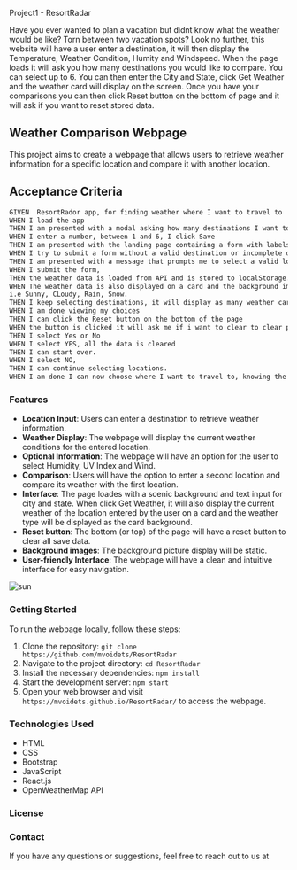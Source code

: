 Project1 - ResortRadar

Have you ever wanted to plan a vacation but didnt know what the weather would be like? Torn between two vacation spots? Look no further, this website will have a user enter a destination, it will then display the Temperature, Weather Condition, Humity and Windspeed. When the page loads it will ask you how many destinations you would like to compare. You can select up to 6. You can then enter the City and State, click Get Weather and the weather card will display on the screen. Once you have your comparisons you can then click Reset button on the bottom of page and it will ask if you want to reset stored data. 

## Weather Comparison Webpage
This project aims to create a webpage that allows users to retrieve weather information for a specific location and compare it with another location.

## Acceptance Criteria
```md
GIVEN  ResortRador app, for finding weather where I want to travel to
WHEN I load the app
THEN I am presented with a modal asking how many destinations I want to compare to
WHEN I enter a number, between 1 and 6, I click Save
THEN I am presented with the landing page containing a form with labels and inputs for location.
WHEN I try to submit a form without a valid destination or incomplete data,
THEN I am presented with a message that prompts me to select a valid location.
WHEN I submit the form,
THEN the weather data is loaded from API and is stored to localStorage.
WHEN The weather data is also displayed on a card and the background image of the card will change depending on the weather,
i.e Sunny, CLoudy, Rain, Snow.
THEN I keep selecting destinations, it will display as many weather cards as I previously entered 
WHEN I am done viewing my choices
THEN I can click the Reset button on the bottom of the page
WHEN the button is clicked it will ask me if i want to clear to clear previous searched,
THEN I select Yes or No
WHEN I select YES, all the data is cleared
THEN I can start over.
WHEN I select NO,
THEN I can continue selecting locations.
WHEN I am done I can now choose where I want to travel to, knowing the weather

```

### Features

- **Location Input**: Users can enter a destination to retrieve weather information.
- **Weather Display**: The webpage will display the current weather conditions for the entered location.
- **Optional Information**: The webpage will have an option for the user to select Humidity, UV Index and Wind.
- **Comparison**: Users will have the option to enter a second location and compare its weather with the first location.
- **Interface**: The page loades with a scenic background and text input for city and state. When click Get Weather, it will also display the current weather of the location entered by the user on a card and the weather type will be displayed as the card background. 
- **Reset button**: The bottom (or top) of the page will have a reset button to clear all save data.
- **Background images**: The background picture display will be static.
- **User-friendly Interface**: The webpage will have a clean and intuitive interface for easy navigation.




![sun](https://media2.giphy.com/media/BmfHlDpPWJy899dy62/giphy.webp?cid=790b761132r030lp07s8nvigajol2a0qp3ct75304hps09cr&ep=v1_gifs_search&rid=giphy.webp&ct=g)


### Getting Started

To run the webpage locally, follow these steps:

1. Clone the repository: `git clone https://github.com/mvoidets/ResortRadar`
2. Navigate to the project directory: `cd ResortRadar`
3. Install the necessary dependencies: `npm install`
4. Start the development server: `npm start`
5. Open your web browser and visit `https://mvoidets.github.io/ResortRadar/` to access the webpage.

### Technologies Used

- HTML
- CSS
- Bootstrap
- JavaScript
- React.js
- OpenWeatherMap API

### License



### Contact

If you have any questions or suggestions, feel free to reach out to us at 
